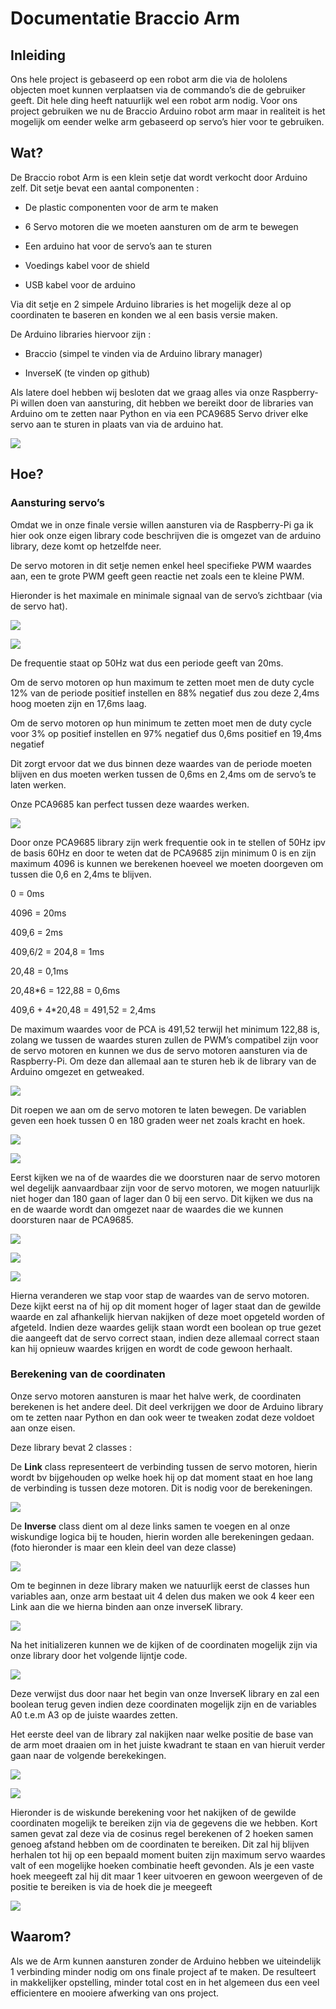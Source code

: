 Documentatie Braccio Arm
========================

Inleiding
---------

Ons hele project is gebaseerd op een robot arm die via de hololens objecten moet
kunnen verplaatsen via de commando’s die de gebruiker geeft. Dit hele ding heeft
natuurlijk wel een robot arm nodig. Voor ons project gebruiken we nu de Braccio
Arduino robot arm maar in realiteit is het mogelijk om eender welke arm
gebaseerd op servo’s hier voor te gebruiken.

Wat?
----

De Braccio robot Arm is een klein setje dat wordt verkocht door Arduino zelf.
Dit setje bevat een aantal componenten :

-   De plastic componenten voor de arm te maken

-   6 Servo motoren die we moeten aansturen om de arm te bewegen

-   Een arduino hat voor de servo’s aan te sturen

-   Voedings kabel voor de shield

-   USB kabel voor de arduino

Via dit setje en 2 simpele Arduino libraries is het mogelijk deze al op
coordinaten te baseren en konden we al een basis versie maken.

De Arduino libraries hiervoor zijn :

-   Braccio (simpel te vinden via de Arduino library manager)

-   InverseK (te vinden op github)

Als latere doel hebben wij besloten dat we graag alles via onze Raspberry-Pi
willen doen van aansturing, dit hebben we bereikt door de libraries van Arduino
om te zetten naar Python en via een PCA9685 Servo driver elke servo aan te
sturen in plaats van via de arduino hat.

![](./media/ce2f495cd9e62402cdb9d3143e887d74.png)

Hoe?
----

### Aansturing servo’s

Omdat we in onze finale versie willen aansturen via de Raspberry-Pi ga ik hier
ook onze eigen library code beschrijven die is omgezet van de arduino library,
deze komt op hetzelfde neer.

De servo motoren in dit setje nemen enkel heel specifieke PWM waardes aan, een
te grote PWM geeft geen reactie net zoals een te kleine PWM.

Hieronder is het maximale en minimale signaal van de servo’s zichtbaar (via de
servo hat).

![](media/428a44e376874244c19a5cf6fb33e58a.jpg)

![](media/6d3c290967e9f8eb105deb0ebad0aa78.jpg)

De frequentie staat op 50Hz wat dus een periode geeft van 20ms.

Om de servo motoren op hun maximum te zetten moet men de duty cycle 12% van de
periode positief instellen en 88% negatief dus zou deze 2,4ms hoog moeten zijn
en 17,6ms laag.

Om de servo motoren op hun minimum te zetten moet men de duty cycle voor 3% op
positief instellen en 97% negatief dus 0,6ms positief en 19,4ms negatief

Dit zorgt ervoor dat we dus binnen deze waardes van de periode moeten blijven en
dus moeten werken tussen de 0,6ms en 2,4ms om de servo’s te laten werken.

Onze PCA9685 kan perfect tussen deze waardes werken.

![](media/59204ec28286bb3fdc8f218239eeb323.png)

Door onze PCA9685 library zijn werk frequentie ook in te stellen of 50Hz ipv de
basis 60Hz en door te weten dat de PCA9685 zijn minimum 0 is en zijn maximum
4096 is kunnen we berekenen hoeveel we moeten doorgeven om tussen die 0,6 en
2,4ms te blijven.

0 = 0ms

4096 = 20ms

409,6 = 2ms

409,6/2 = 204,8 = 1ms

20,48 = 0,1ms

20,48\*6 = 122,88 = 0,6ms

409,6 + 4\*20,48 = 491,52 = 2,4ms

De maximum waardes voor de PCA is 491,52 terwijl het minimum 122,88 is, zolang
we tussen de waardes sturen zullen de PWM’s compatibel zijn voor de servo
motoren en kunnen we dus de servo motoren aansturen via de Raspberry-Pi. Om deze
dan allemaal aan te sturen heb ik de library van de Arduino omgezet en
getweaked.

![](media/8e7a0fb84245082bc179f28666f581d7.png)

Dit roepen we aan om de servo motoren te laten bewegen. De variablen geven een
hoek tussen 0 en 180 graden weer net zoals kracht en hoek.

![](media/963d3b586b5f84c266e477fe65154420.png)

![](media/5d1000e14e34b401eb65e7c9533c27a0.png)

Eerst kijken we na of de waardes die we doorsturen naar de servo motoren wel
degelijk aanvaardbaar zijn voor de servo motoren, we mogen natuurlijk niet hoger
dan 180 gaan of lager dan 0 bij een servo. Dit kijken we dus na en de waarde
wordt dan omgezet naar de waardes die we kunnen doorsturen naar de PCA9685.

![](media/b667ab4cc26d47594f034604057105f3.png)

![](media/4fe1a9ce983a9780b06073fc31cf0ce8.png)

![](media/0539770282510ba8b961aaa282e0b58b.png)

Hierna veranderen we stap voor stap de waardes van de servo motoren. Deze kijkt
eerst na of hij op dit moment hoger of lager staat dan de gewilde waarde en zal
afhankelijk hiervan nakijken of deze moet opgeteld worden of afgeteld. Indien
deze waardes gelijk staan wordt een boolean op true gezet die aangeeft dat de
servo correct staan, indien deze allemaal correct staan kan hij opnieuw waardes
krijgen en wordt de code gewoon herhaalt.

### Berekening van de coordinaten

Onze servo motoren aansturen is maar het halve werk, de coordinaten berekenen is
het andere deel. Dit deel verkrijgen we door de Arduino library om te zetten
naar Python en dan ook weer te tweaken zodat deze voldoet aan onze eisen.

Deze library bevat 2 classes :

De **Link** class representeert de verbinding tussen de servo motoren, hierin
wordt bv bijgehouden op welke hoek hij op dat moment staat en hoe lang de
verbinding is tussen deze motoren. Dit is nodig voor de berekeningen.

![](media/b047f9d06d7278002208273979ded439.png)

De **Inverse** class dient om al deze links samen te voegen en al onze
wiskundige logica bij te houden, hierin worden alle berekeningen gedaan. (foto
hieronder is maar een klein deel van deze classe)

![](media/1990b7309dad94e1d306c3497bbc8bbb.png)

Om te beginnen in deze library maken we natuurlijk eerst de classes hun
variables aan, onze arm bestaat uit 4 delen dus maken we ook 4 keer een Link aan
die we hierna binden aan onze inverseK library.

![](media/bf905267464223a0af5a6cc3432034c1.png)

Na het initializeren kunnen we de kijken of de coordinaten mogelijk zijn via
onze library door het volgende lijntje code.

![](media/f1681e33a0e0336df77f876110b8d64c.png)

Deze verwijst dus door naar het begin van onze InverseK library en zal een
boolean terug geven indien deze coordinaten mogelijk zijn en de variables A0
t.e.m A3 op de juiste waardes zetten.

Het eerste deel van de library zal nakijken naar welke positie de base van de
arm moet draaien om in het juiste kwadrant te staan en van hieruit verder gaan
naar de volgende berekekingen.

![](media/ddc1a2b0c043cd6b0c79f68589c44f48.png)

![](media/02c94308d2b0b151600f1f3c30f48797.png)

Hieronder is de wiskunde berekening voor het nakijken of de gewilde coordinaten
mogelijk te bereiken zijn via de gegevens die we hebben. Kort samen gevat zal
deze via de cosinus regel berekenen of 2 hoeken samen genoeg afstand hebben om
de coordinaten te bereiken. Dit zal hij blijven herhalen tot hij op een bepaald
moment buiten zijn maximum servo waardes valt of een mogelijke hoeken combinatie
heeft gevonden. Als je een vaste hoek meegeeft zal hij dit maar 1 keer uitvoeren
en gewoon weergeven of de positie te bereiken is via de hoek die je meegeeft

![](media/2690212bb4cd96687255fd5d9bdebefd.png)

Waarom?
-------

Als we de Arm kunnen aansturen zonder de Arduino hebben we uiteindelijk 1
verbinding minder nodig om ons finale project af te maken. De resulteert in
makkelijker opstelling, minder total cost en in het algemeen dus een veel
efficientere en mooiere afwerking van ons project.
